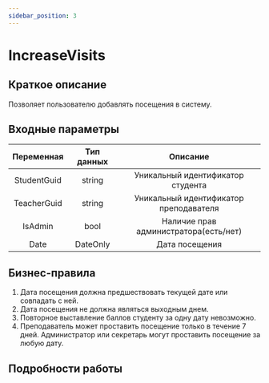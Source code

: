 ```yaml
---
sidebar_position: 3
---
```


# IncreaseVisits

## Краткое описание
Позволяет пользователю добавлять посещения в систему.

## Входные параметры

Переменная | Тип данных | Описание
:---------:|:----------:|:--------:
StudentGuid|string      |Уникальный идентификатор студента
TeacherGuid|string      |Уникальный идентификатор преподавателя
IsAdmin    |bool        |Наличие прав администратора(есть/нет)
Date       |DateOnly    |Дата посещения

## Бизнес-правила

1. Дата посещения должна предшествовать текущей дате или совпадать с ней.
2. Дата посещения не должна являться выходным днем. 
3. Повторное выставление баллов студенту за одну дату невозможно.
4. Преподаватель может проставить посещение только в течение 7 дней. Администратор или секретарь могут проставить посещение за любую дату.



## Подробности работы